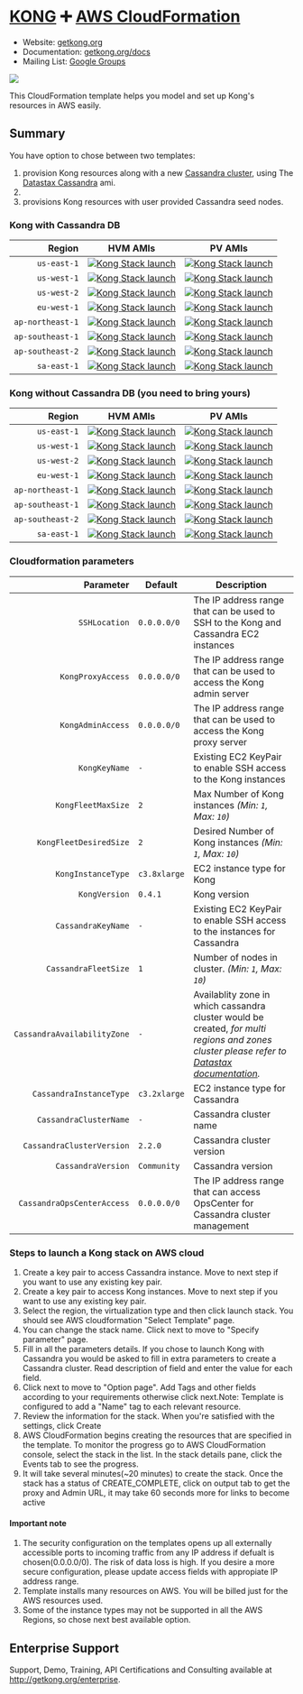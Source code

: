 # [KONG][kong-url] :heavy_plus_sign: [AWS CloudFormation](https://aws.amazon.com/cloudformation/)

- Website: [getkong.org][kong-url]
- Documentation: [getkong.org/docs][kong-docs]
- Mailing List: [Google Groups][google-groups-url]

[![][kong-logo]][kong-url]

This CloudFormation template helps you model and set up Kong's resources in AWS easily.

## Summary

You have option to chose between two templates:

1. provision Kong resources along with a new [Cassandra cluster](http://cassandra.apache.org/), using The [Datastax Cassandra](http://docs.datastax.com/en/cassandra/2.2/cassandra/install/installAMI.html) ami.
2. 
2. provisions Kong resources with user provided Cassandra seed nodes. 

###  Kong with Cassandra DB

| Region            | HVM AMIs                                                                    | PV AMIs                                                                     |
| ----------------: | --------------------------------------------------------------------------- | --------------------------------------------------------------------------- |
| `us-east-1`       | [![Kong Stack launch][kong-stack-badge]][us-east-1-caas-hvm-stack-url]      | [![Kong Stack launch][kong-stack-badge]][us-east-1-caas-pv-stack-url]       |
| `us-west-1`       | [![Kong Stack launch][kong-stack-badge]][us-west-1-caas-hvm-stack-url]      | [![Kong Stack launch][kong-stack-badge]][us-west-1-caas-pv-stack-url]       |
| `us-west-2`       | [![Kong Stack launch][kong-stack-badge]][us-west-2-caas-hvm-stack-url]      | [![Kong Stack launch][kong-stack-badge]][us-west-2-caas-pv-stack-url]       |
| `eu-west-1`       | [![Kong Stack launch][kong-stack-badge]][eu-west-1-caas-hvm-stack-url]      | [![Kong Stack launch][kong-stack-badge]][eu-west-1-caas-pv-stack-url]       |
| `ap-northeast-1`  | [![Kong Stack launch][kong-stack-badge]][ap-northeast-1-caas-hvm-stack-url] | [![Kong Stack launch][kong-stack-badge]][ap-northeast-1-caas-pv-stack-url]  |
| `ap-southeast-1`  | [![Kong Stack launch][kong-stack-badge]][ap-southeast-1-caas-hvm-stack-url] | [![Kong Stack launch][kong-stack-badge]][ap-southeast-1-caas-pv-stack-url]  |
| `ap-southeast-2`  | [![Kong Stack launch][kong-stack-badge]][ap-southeast-2-caas-hvm-stack-url] | [![Kong Stack launch][kong-stack-badge]][ap-southeast-2-caas-pv-stack-url]  |
| `sa-east-1`       | [![Kong Stack launch][kong-stack-badge]][sa-east-1-caas-hvm-stack-url]      | [![Kong Stack launch][kong-stack-badge]][sa-east-1-caas-pv-stack-url]       |

###  Kong without Cassandra DB (you need to bring yours)


| Region            | HVM AMIs                                                                | PV AMIs                                                               |
| ----------------: | ----------------------------------------------------------------------- | --------------------------------------------------------------------- |
| `us-east-1`       | [![Kong Stack launch][kong-stack-badge]][us-east-1-hvm-stack-url]       | [![Kong Stack launch][kong-stack-badge]][us-east-1-pv-stack-url]      |
| `us-west-1`       | [![Kong Stack launch][kong-stack-badge]][us-west-1-hvm-stack-url]       | [![Kong Stack launch][kong-stack-badge]][us-west-1-pv-stack-url]      |
| `us-west-2`       | [![Kong Stack launch][kong-stack-badge]][us-west-2-hvm-stack-url]       | [![Kong Stack launch][kong-stack-badge]][us-west-2-pv-stack-url]      |
| `eu-west-1`       | [![Kong Stack launch][kong-stack-badge]][eu-west-1-hvm-stack-url]       | [![Kong Stack launch][kong-stack-badge]][eu-west-1-pv-stack-url]      |
| `ap-northeast-1`  | [![Kong Stack launch][kong-stack-badge]][ap-northeast-1-hvm-stack-url]  | [![Kong Stack launch][kong-stack-badge]][ap-northeast-1-pv-stack-url] |
| `ap-southeast-1`  | [![Kong Stack launch][kong-stack-badge]][ap-southeast-1-hvm-stack-url]  | [![Kong Stack launch][kong-stack-badge]][ap-southeast-1-pv-stack-url] |
| `ap-southeast-2`  | [![Kong Stack launch][kong-stack-badge]][ap-southeast-2-hvm-stack-url]  | [![Kong Stack launch][kong-stack-badge]][ap-southeast-2-pv-stack-url] |
| `sa-east-1`       | [![Kong Stack launch][kong-stack-badge]][sa-east-1-hvm-stack-url]       | [![Kong Stack launch][kong-stack-badge]][sa-east-1-pv-stack-url]      |
 
 
### Cloudformation parameters
 
| Parameter                   | Default      | Description                                                                          |
| --------------------------: | ------------ | ------------------------------------------------------------------------------------ |
| `SSHLocation`               | `0.0.0.0/0`  | The IP address range that can be used to SSH to the Kong and Cassandra EC2 instances |
| `KongProxyAccess`           | `0.0.0.0/0`  | The IP address range that can be used to access the Kong admin server                |
| `KongAdminAccess`           | `0.0.0.0/0`  | The IP address range that can be used to access the Kong proxy server                |
| `KongKeyName`               | `-`          | Existing EC2 KeyPair to enable SSH access to the Kong instances                      |
| `KongFleetMaxSize`          | `2`          | Max Number of Kong instances *(Min: `1`, Max: `10`)*                                 |
| `KongFleetDesiredSize`      | `2`          | Desired Number of Kong instances *(Min: `1`, Max: `10`)*                             |
| `KongInstanceType`          | `c3.8xlarge` | EC2 instance type for Kong                                                           |
| `KongVersion`               | `0.4.1`      | Kong version                                                                         |
| `CassandraKeyName`          | `-`          | Existing EC2 KeyPair to enable SSH access to the instances for Cassandra             |
| `CassandraFleetSize`        | `1`          | Number of nodes in cluster. *(Min: `1`, Max: `10`)*                                  |
| `CassandraAvailabilityZone` | `-`          | Availablity zone in which cassandra cluster would be created, *for multi regions and zones cluster please refer to [Datastax documentation](http://docs.datastax.com/en/cassandra/2.2/cassandra/planning/planPlanningEC2.html?scroll=planPlanningEC2__multi-region-deploy).* |
| `CassandraInstanceType`     | `c3.2xlarge` | EC2 instance type for Cassandra                                                      |
| `CassandraClusterName`      | `-`          | Cassandra cluster name                                                               |
| `CassandraClusterVersion`   | `2.2.0`      | Cassandra cluster version                                                            |
| `CassandraVersion`          | `Community`  | Cassandra version                                                                    |
| `CassandraOpsCenterAccess`  | `0.0.0.0/0`  | The IP address range that can access OpsCenter for Cassandra cluster management      |


### Steps to launch a Kong stack on AWS cloud

1. Create a key pair to access Cassandra instance. Move to next step if you want to use any existing key pair.
2. Create a key pair to access Kong instances. Move to next step if you want to use any existing key pair.
3. Select the region, the virtualization type and then click launch stack. You should see AWS cloudformation "Select Template" page.
4. You can change the stack name. Click next to move to "Specify parameter" page.
5. Fill in all the parameters details. If you chose to launch Kong with Cassandra you would be asked to fill in extra parameters to create a Cassandra cluster. Read description of field and enter the value for each field. 
6. Click next to move to "Option page". Add Tags and other fields according to your requirements otherwise click next.Note: Template is configured to add a "Name" tag to each relevant resource. 
7. Review the information for the stack. When you're satisfied with the settings, click Create
8. AWS CloudFormation begins creating the resources that are specified in the template. To monitor the progress go to AWS CloudFormation console, select the stack in the list. In the stack details pane, click the Events tab to see the progress. 
9. It will take several minutes(~20 minutes) to create the stack. Once the stack has a status of CREATE_COMPLETE, click on output tab to get the proxy and Admin URL, it may take 60 seconds more for links to become active 
 
#### Important note

1. The security configuration on the templates opens up all externally accessible ports to incoming traffic from any IP address if defualt is chosen(0.0.0.0/0). The risk of data loss is high. If you desire a more secure configuration, please update access fields with appropiate IP address range.
2. Template installs many resources on AWS. You will be billed just for the AWS resources used.
3. Some of the instance types may not be supported in all the AWS Regions, so chose next best available option.

## Enterprise Support

Support, Demo, Training, API Certifications and Consulting available at http://getkong.org/enterprise.

[kong-url]: https://getkong.org/
[kong-docs]: https://getkong.org/docs/
[kong-logo]: http://i.imgur.com/4jyQQAZ.png
[kong-benefits]: http://cl.ly/image/1B3J3b3h1H1c/Image%202015-07-07%20at%206.57.25%20PM.png
[mashape-url]: https://www.mashape.com
[license-url]: https://github.com/Mashape/kong/blob/master/LICENSE
[license-badge]: https://img.shields.io/github/license/mashape/kong.svg
[gitter-url]: https://gitter.im/Mashape/kong
[gitter-badge]: https://img.shields.io/badge/Gitter-Join%20Chat-blue.svg
[google-groups-url]: https://groups.google.com/forum/#!forum/konglayer

[us-east-1-caas-hvm-stack-url]: https://console.aws.amazon.com/cloudformation/home?region=us-east-1#/stacks/new?stackName=kong-elb-cassandra-hvm&templateURL=https:%2F%2Fs3.amazonaws.com%2Fkong-cf-templates%2Fv1.0%2Fkong-elb-cassandra-hvm.template
[us-west-1-caas-hvm-stack-url]: https://console.aws.amazon.com/cloudformation/home?region=us-west-1#/stacks/new?stackName=kong-elb-cassandra-hvm&templateURL=https:%2F%2Fs3.amazonaws.com%2Fkong-cf-templates%2Fv1.0%2Fkong-elb-cassandra-hvm.template
[us-west-2-caas-hvm-stack-url]: https://console.aws.amazon.com/cloudformation/home?region=us-west-2#/stacks/new?stackName=kong-elb-cassandra-hvm&templateURL=https:%2F%2Fs3.amazonaws.com%2Fkong-cf-templates%2Fv1.0%2Fkong-elb-cassandra-hvm.template
[eu-west-1-caas-hvm-stack-url]: https://console.aws.amazon.com/cloudformation/home?region=eu-west-1#/stacks/new?stackName=kong-elb-cassandra-hvm&templateURL=https:%2F%2Fs3.amazonaws.com%2Fkong-cf-templates%2Fv1.0%2Fkong-elb-cassandra-hvm.template
[ap-northeast-1-caas-hvm-stack-url]: https://console.aws.amazon.com/cloudformation/home?region=ap-northeast-1#/stacks/new?stackName=kong-elb-cassandra-hvm&templateURL=https:%2F%2Fs3.amazonaws.com%2Fkong-cf-templates%2Fv1.0%2Fkong-elb-cassandra-hvm.template
[ap-southeast-1-caas-hvm-stack-url]: https://console.aws.amazon.com/cloudformation/home?region=ap-southeast-1#/stacks/new?stackName=kong-elb-cassandra-hvm&templateURL=https:%2F%2Fs3.amazonaws.com%2Fkong-cf-templates%2Fv1.0%2Fkong-elb-cassandra-hvm.template
[ap-southeast-2-caas-hvm-stack-url]: https://console.aws.amazon.com/cloudformation/home?region=ap-southeast-2#/stacks/new?stackName=kong-elb-cassandra-hvm&templateURL=https:%2F%2Fs3.amazonaws.com%2Fkong-cf-templates%2Fv1.0%2Fkong-elb-cassandra-hvm.template
[sa-east-1-caas-hvm-stack-url]: https://console.aws.amazon.com/cloudformation/home?region=sa-east-1#/stacks/new?stackName=kong-elb-cassandra-hvm&templateURL=https:%2F%2Fs3.amazonaws.com%2Fkong-cf-templates%2Fv1.0%2Fkong-elb-cassandra-hvm.template
[us-east-1-caas-pv-stack-url]: https://console.aws.amazon.com/cloudformation/home?region=us-east-1#/stacks/new?stackName=kong-elb-cassandra-pv&templateURL=https:%2F%2Fs3.amazonaws.com%2Fkong-cf-templates%2Fv1.0%2Fkong-elb-cassandra-pv.template
[us-west-1-caas-pv-stack-url]: https://console.aws.amazon.com/cloudformation/home?region=us-west-1#/stacks/new?stackName=kong-elb-cassandra-pv&templateURL=https:%2F%2Fs3.amazonaws.com%2Fkong-cf-templates%2Fv1.0%2Fkong-elb-cassandra-pv.template
[us-west-2-caas-pv-stack-url]: https://console.aws.amazon.com/cloudformation/home?region=us-west-2#/stacks/new?stackName=kong-elb-cassandra-pv&templateURL=https:%2F%2Fs3.amazonaws.com%2Fkong-cf-templates%2Fv1.0%2Fkong-elb-cassandra-pv.template
[eu-west-1-caas-pv-stack-url]: https://console.aws.amazon.com/cloudformation/home?region=eu-west-1#/stacks/new?stackName=kong-elb-cassandra-pv&templateURL=https:%2F%2Fs3.amazonaws.com%2Fkong-cf-templates%2Fv1.0%2Fkong-elb-cassandra-pv.template
[ap-northeast-1-caas-pv-stack-url]: https://console.aws.amazon.com/cloudformation/home?region=ap-northeast-1#/stacks/new?stackName=kong-elb-cassandra-pv&templateURL=https:%2F%2Fs3.amazonaws.com%2Fkong-cf-templates%2Fv1.0%2Fkong-elb-cassandra-pv.template
[ap-southeast-1-caas-pv-stack-url]: https://console.aws.amazon.com/cloudformation/home?region=ap-southeast-1#/stacks/new?stackName=kong-elb-cassandra-pv&templateURL=https:%2F%2Fs3.amazonaws.com%2Fkong-cf-templates%2Fv1.0%2Fkong-elb-cassandra-pv.template
[ap-southeast-2-caas-pv-stack-url]: https://console.aws.amazon.com/cloudformation/home?region=ap-southeast-2#/stacks/new?stackName=kong-elb-cassandra-pv&templateURL=https:%2F%2Fs3.amazonaws.com%2Fkong-cf-templates%2Fv1.0%2Fkong-elb-cassandra-pv.template
[sa-east-1-caas-pv-stack-url]: https://console.aws.amazon.com/cloudformation/home?region=sa-east-1#/stacks/new?stackName=kong-elb-cassandra-pv&templateURL=https:%2F%2Fs3.amazonaws.com%2Fkong-cf-templates%2Fv1.0%2Fkong-elb-cassandra-pv.template
[us-east-1-hvm-stack-url]: https://console.aws.amazon.com/cloudformation/home?region=us-east-1#/stacks/new?stackName=kong-elb-hvm&templateURL=https:%2F%2Fs3.amazonaws.com%2Fkong-cf-templates%2Fv1.0%2Fkong-elb-hvm.template
[us-west-1-hvm-stack-url]: https://console.aws.amazon.com/cloudformation/home?region=us-west-1#/stacks/new?stackName=kong-elb-hvm&templateURL=https:%2F%2Fs3.amazonaws.com%2Fkong-cf-templates%2Fv1.0%2Fkong-elb-hvm.template
[us-west-2-hvm-stack-url]: https://console.aws.amazon.com/cloudformation/home?region=us-west-2#/stacks/new?stackName=kong-elb-hvm&templateURL=https:%2F%2Fs3.amazonaws.com%2Fkong-cf-templates%2Fv1.0%2Fkong-elb-hvm.template
[eu-west-1-hvm-stack-url]: https://console.aws.amazon.com/cloudformation/home?region=eu-west-1#/stacks/new?stackName=kong-elb-hvm&templateURL=https:%2F%2Fs3.amazonaws.com%2Fkong-cf-templates%2Fv1.0%2Fkong-elb-hvm.template
[ap-northeast-1-hvm-stack-url]: https://console.aws.amazon.com/cloudformation/home?region=ap-northeast-1#/stacks/new?stackName=kong-elb-hvm&templateURL=https:%2F%2Fs3.amazonaws.com%2Fkong-cf-templates%2Fv1.0%2Fkong-elb-hvm.template
[ap-southeast-1-hvm-stack-url]: https://console.aws.amazon.com/cloudformation/home?region=ap-southeast-1#/stacks/new?stackName=kong-elb-hvm&templateURL=https:%2F%2Fs3.amazonaws.com%2Fkong-cf-templates%2Fv1.0%2Fkong-elb-hvm.template
[ap-southeast-2-hvm-stack-url]: https://console.aws.amazon.com/cloudformation/home?region=ap-southeast-2#/stacks/new?stackName=kong-elb-hvm&templateURL=https:%2F%2Fs3.amazonaws.com%2Fkong-cf-templates%2Fv1.0%2Fkong-elb-hvm.template
[sa-east-1-hvm-stack-url]: https://console.aws.amazon.com/cloudformation/home?region=sa-east-1#/stacks/new?stackName=kong-elb-pv&templateURL=https:%2F%2Fs3.amazonaws.com%2Fkong-cf-templates%2Fv1.0%2Fkong-elb-hvm.template
[us-east-1-pv-stack-url]: https://console.aws.amazon.com/cloudformation/home?region=us-east-1#/stacks/new?stackName=kong-elb-pv&templateURL=https:%2F%2Fs3.amazonaws.com%2Fkong-cf-templates%2Fv1.0%2Fkong-elb-pv.template
[us-west-1-pv-stack-url]: https://console.aws.amazon.com/cloudformation/home?region=us-west-1#/stacks/new?stackName=kong-elb-pv&templateURL=https:%2F%2Fs3.amazonaws.com%2Fkong-cf-templates%2Fv1.0%2Fkong-elb-pv.template
[us-west-2-pv-stack-url]: https://console.aws.amazon.com/cloudformation/home?region=us-west-2#/stacks/new?stackName=kong-elb-pv&templateURL=https:%2F%2Fs3.amazonaws.com%2Fkong-cf-templates%2Fv1.0%2Fkong-elb-pv.template
[eu-west-1-pv-stack-url]: https://console.aws.amazon.com/cloudformation/home?region=eu-west-1#/stacks/new?stackName=kong-elb-pv&templateURL=https:%2F%2Fs3.amazonaws.com%2Fkong-cf-templates%2Fv1.0%2Fkong-elb-pv.template
[ap-northeast-1-pv-stack-url]: https://console.aws.amazon.com/cloudformation/home?region=ap-northeast-1#/stacks/new?stackName=kong-elb-pv&templateURL=https:%2F%2Fs3.amazonaws.com%2Fkong-cf-templates%2Fv1.0%2Fkong-elb-pv.template
[ap-southeast-1-pv-stack-url]: https://console.aws.amazon.com/cloudformation/home?region=ap-southeast-1#/stacks/new?stackName=kong-elb-pv&templateURL=https:%2F%2Fs3.amazonaws.com%2Fkong-cf-templates%2Fv1.0%2Fkong-elb-pv.template
[ap-southeast-2-pv-stack-url]: https://console.aws.amazon.com/cloudformation/home?region=ap-southeast-2#/stacks/new?stackName=kong-elb-pv&templateURL=https:%2F%2Fs3.amazonaws.com%2Fkong-cf-templates%2Fv1.0%2Fkong-elb-pv.template
[sa-east-1-pv-stack-url]: https://console.aws.amazon.com/cloudformation/home?region=sa-east-1#/stacks/new?stackName=kong-elb-pv&templateURL=https:%2F%2Fs3.amazonaws.com%2Fkong-cf-templates%2Fv1.0%2Fkong-elb-pv.template
[kong-stack-badge]: https://s3.amazonaws.com/cloudformation-examples/cloudformation-launch-stack.png
